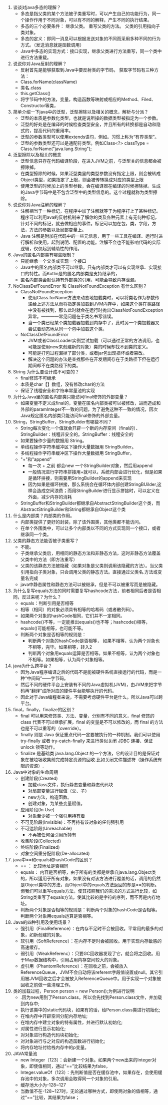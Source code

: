 1. 谈谈对java多态的理解？
   * 多态是指父类的某个方法被子类重写时，可以产生自己的功能行为，同一个操作作用于不同对象，可以有不同的解释，产生不同的执行结果。
   * 多态的三个必要条件： 继承父类。 重写父类的方法。 父类的引用指向子类对象。
   * 多态的定义：即同一消息可以根据发送对象的不同而采用多种不同的行为方式。（发送消息就是函数调用）
   * Java中多态的实现方式：接口实现，继承父类进行方法重写，同一个类中进行方法重载。
2. 说说你对Java反射的理解？
    * 反射首先是能够获取到Java中要反射类的字节码， 获取字节码有三种方法：
    * Class.forName(className)
    * 类名.class
    * this.getClass()
    * 将字节码中的方法，变量，构造函数等映射成相应的Method、Filed、Constructor等类，
3. 简单介绍一下java中的泛型，泛型擦除以及相关的概念，解析与分派？
    * 泛型的本质是参数化类型，也就是说所操的数据类型被指定为一个参数。
    * 泛型的好处是在编译的时候检查类型安全，并且所有的转换都是自动和隐式的，提高代码的重用率。
    * 泛型的参数类型可以使用extends语句，例如。习惯上称为“有界类型”。
    * 泛型的参数类型还可以是通配符类型。例如Class<?> classType = Class.forName("java.lang.String");
4. 泛型擦除以及相关的概念
    * 泛型信息只存在代码编译阶段，在进入JVM之前，与泛型关的信息都会被擦除掉。
    * 在类型擦除的时候，如果泛型类里的类型参数没有指定上限，则会被转成Object类型，如果指定了上限，则会被传转换成对应的类型上限
    * 使用泛型的时候加上的类型参数，会在编译器在编译的时候擦除掉。生成的Java字节码中是不包含泛型中的类型信息的。这个过程就称为类型擦除。
5. 说说你对Java注解的理解？
    * 注解相当于一种标记，在程序中加了注解就等于为程序打上了某种标记。程序可以利用ava的反射机制来了解你的类及各种元素上有无何种标记，针对不同的标记，就去做相应的事件。标记可以加在包，类，字段，方法，方法的参数以及局部变量上。
    * Java 注解是附加在代码中的一些元信息，用于一些工具在编译、运行时进行解析和使用，起到说明、配置的功能。注解不会也不能影响代码的实际逻辑，仅仅起到辅助性的作用。
6. Java的匿名内部类有哪些限制？
    * 只能继承一个父类或实现一个接口
    * Java中的匿名内部类不可以继承，只有内部类才可以有实现继承、实现接口的特性。而Kotlin是的匿名内部类是支持继承的，
    * 匿名内部类会默认持有外部类的引用，可能会导致内存泄漏。
7. NoClassDefFoundError 和 ClassNotFoundException 有什么区别？
    * ClassNotFoundException
      * 使用Class.forName方法来动态地加载类时，可以将类名作为参数传递给上述方法从而将指定类加载到JVM内存中，如果这个类在类路径中没有被找到，那么此时就会在运行时抛出ClassNotFoundException异常。————常见问题在于类名书写错误。
      * 当一个类已经某个类加载器加载到内存中了，此时另一个类加载器又尝试着动态地从同一个包中加载这个类。
   * NoClassDefFoundError 
     * JVM或者ClassLoader实例尝试加载（可以通过正常的方法调用，也可能是使用new来创建新的对象）类的时候却找不到类的定义。
     * 可能是打包过程漏掉了部分类，或者jar包出现损坏或者篡改。
     * 解决这个问题的办法是查找那些在开发期间存在于类路径下但在运行期间却不在类路径下的类。
8. String 为什么要设计成不可变的？
   * final修饰不可继承
   * 本质是char【】数组，没有修改char的方法
   * 保证了线程安全和字符串常量池的实现
9. 为什么Java里的匿名内部类只能访问final修饰的外部变量？
    * 如果变量不定义成final的，变量在匿名内部类被可以被修改，进而造成和外部的paramInteger不一致的问题，为了避免这种不一致的情况，因次Java规定匿名内部类只能访问final修饰的外部变量。
10. String，StringBuffer，StringBuilder有哪些不同？
    * String每次变化一个值就会开辟一个新的内存空间（final的）、StringBuilder：线程非安全的。StringBuffer：线程安全的
    * 如果要操作少量的数据用 String。
    * 单线程操作字符串缓冲区下操作大量数据用 StringBuilder。
    * 多线程操作字符串缓冲区下操作大量数据用 StringBuffer。
    * "+"和"append"
      * 每一次 + 之前 都会new 一个StringBuilder对象，然后用append
      * 一般情况进行字符串拼接用+就可以，系统内部会进行优化，但是如果是循环拼接，则需要用StringBuilder的append来实现
      * 因为如果是循环拼接，那么系统会在循环体内部创建StringBUilder,这样会造成空间浪费；而用StringBuilder进行显示拼接时，可以定义在外面，减少内存的消耗
    * StringBuffer和StringBuilder都继承自AbstractStringBuilder这个类，而AbstractStringBuilder和String都继承自Object这个类
11. 什么是内部类？内部类的作用。
    * 内部类提供了更好的封装，除了该外围类，其他类都不能访问。
    * 在单个外围类中，可以让多个内部类以不同的方式实现同一个接口，或者继承同一个类。
12. 父类的静态方法能否被子类重写？
    * 不能。
    * 子类继承父类后，用相同的静态方法和非静态方法，这时非静态方法覆盖父类中的方法（即方法重写）
    * 父类的该静态方法被隐藏（如果对象是父类则调用该隐藏的方法）。当父类引用指向子类对象，只会调用父类的静态方法。直接通过父类名.方法或变量名完成
    * java中静态属性和静态方法可以被继承，但是不可以被重写而是被隐藏。
13. 为什么复写equals方法的同时需要复写hashcode方法，前者相同后者是否相同，反过来呢？为什么？
    * equals：判断引用是否相等
    * 相等（相同）的对象必须具有相等的哈希码（或者散列码）。
    * 如果两个对象的hashCode相同，它们并不一定相同。
    * hashcode()不等，一定能推出equals()也不等；hashcode()相等，equals()可能相等，也可能不等。
    * 判断两个对象是否相等的规则是：
      * 判断两个对象的hashCode是否相等， 如果不相等，认为两个对象也不相等，完毕。如果相等，转入2
      * 判断两个对象用equals运算是否相等。如果不相等，认为两个对象也不相等。如果相等，认为两个对象相等。
14. java为什么跨平台？
    * 因为Java程序编译之后的代码不是能被硬件系统直接运行的代码，而是一种“中间码”——字节码。
    * 然后不同的硬件平台上安装有不同的Java虚拟机(JVM)，由JVM来把字节码再“翻译”成所对应的硬件平台能够执行的代码。
    * 因此对于Java编程者来说，不需要考虑硬件平台是什么。所以Java可以跨平台。
15. final，finally，finalize的区别？
    * final 可以用来修饰类、方法、变量，分别有不同的意义，final 修饰的 class 代表不可以继承扩展，final 的变量是不可以修改的，而 final 的方法也是不可以重写的（override）。
    * finally 则是 Java 保证重点代码一定要被执行的一种机制。我们可以使用 try-finally 或者 try-catch-finally 来进行类似关闭 JDBC 连接、保证 unlock 锁等动作。
    * finalize 是基础类 java.lang.Object 的一个方法，它的设计目的是保证对象在被垃圾收集前完成特定资源的回收.比如关闭文件描述符（操作系统有限的资源）.
16. Java中对象的生命周期
    * 创建阶段(Created)
      * 加载class文件，执行静态变量和静态代码块
      * 对局部变量进行赋值（父、子）
      * new方法，构造函数。
      * 创建对象，为某些变量赋值。
    * 应用阶段(In Use)
      * 对象至少被一个强引用持有着
    * 不可见阶段(Invisible)：不再持有该对象的任何强引用
    * 不可达阶段(Unreachable)
      * 不再被任何强引用所持有
    * 收集阶段(Collected)
    * 终结阶段(Finalized)
    * 对象空间重分配阶段(De-allocated)
17. java中==和equals和hashCode的区别？
    * == ： 比较地址是否相同
    * equals： 内容是否相等，由于所有的类都是继承自java.lang.Object类的，所以适用于所有对象，如果没有对该方法进行覆盖的话，调用的仍然是Object类中的方法，而Object中的equals方法返回的却是==的判断。但我们可以重写equals方法，使其按照我们的需求的方式进行比较，如String类重写了equals方法，使其比较的是字符的序列，而不再是内存地址。
    * 判断两个对象是否相等的规则是：判断两个对象的hashCode是否相等。判断两个对象用equals运算是否相等。
18. Java的四种引用及使用场景？
    * 强引用（FinalReference）：在内存不足时不会被回收。平常用的最多的对象，如新创建的对象。
    * 软引用（SoftReference）：在内存不足时会被回收。用于实现内存敏感的高速缓存。
    * 弱引用（WeakReferenc）：只要GC回收器发现了它，就会将之回收。用于Map数据结构中，引用占用内存空间较大的对象。
    * 虚引用（PhantomReference）：在回收之前，会被放入ReferenceQueue，JVM不会自动将该referent字段值设置成null。其它引用被JVM回收之后才会被放入ReferenceQueue中。用于实现一个对象被回收之前做一些清理工作。
19. 类的加载过程，Person person = new Person();为例进行说明
    * .因为new用到了Person.class，所以会先找到Person.class文件，并加载到内存中;
    * 执行该类中的static代码块，如果有的话，给Person.class类进行初始化;
    * 在堆内存中开辟空间分配内存地址;
    * 在堆内存中建立对象的特有属性，并进行默认初始化;
    * 对属性进行显示初始化;
    * 对对象进行构造代码块初始化;
    * 对对象进行与之对应的构造函数进行初始化;
    * 将内存地址付给栈内存中的p变量。
20. JAVA常量池
    *  new Integer（123）：会新建一个对象。如果两个new出来的Integer对象，即使值相同，通过“==”比较结果为false，
    *  Integer.valueOf（123）：先判断值是否在缓存池中，如果存在，会使用缓存池中的对象，多次调用会取得同一个对象的引用。
    *  缓存池大小为-128~127
    *  当数值不在-128~127时，无论通过哪种方式，即使两对象的值相等，通过“==”比较，其结果为false；